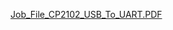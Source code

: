 [Job_File_CP2102_USB_To_UART.PDF](https://github.com/user-attachments/files/19452955/Job_File_CP2102_USB_To_UART.PDF)
